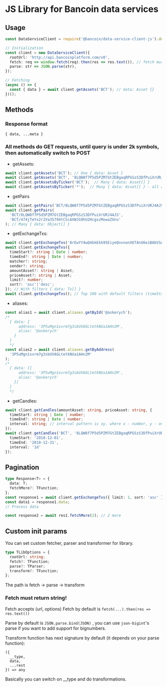 # JS Library for Bancoin data services

## Usage

```typescript
const DataServiceClient = require('@bancoin/data-service-client-js').default;

// Initialization
const client = new DataServiceClient({
  rootUrl: 'http://api.bancoinplatform.com/v0',
  fetch: req => window.fetch(req).then(res => res.text()), // fetch must return string
  parse: str => JSON.parse(str),
});

// Fetching
(async () => {
  const { data } = await client.getAssets('BCT'); // data: Asset {}
})();
```

## Methods

### Response format

`{ data, ...meta }`

### All methods do GET requests, until query is under 2k symbols, then automatically switch to POST

- getAssets:

```typescript
await client.getAssets('BCT'); // One { data: Asset }
await client.getAssets('BCT', '8LQW8f7P5d5PZM7GtZEBgaqRPGSzS3DfPuiXrURJ4AJS'); // Or many { data: Asset[] }
await client.getAssetsByTicker('BCT');  // Many { data: Asset[] }
await client.getAssetsByTicker('*');  // Many { data: Asset[] } - all assets
```

- getPairs

```typescript
await client.getPairs('BCT/8LQW8f7P5d5PZM7GtZEBgaqRPGSzS3DfPuiXrURJ4AJS'); // One { data: {} }
await client.getPairs(
  'BCT/8LQW8f7P5d5PZM7GtZEBgaqRPGSzS3DfPuiXrURJ4AJS',
  'BCT/474jTeYx2r2Va35794tCScAXWJG9hU2HcgxzMowaZUnu'
); // Many { data: Object[] }
```

- getExchangeTxs:

```typescript
await client.getExchangeTxs('8rEwYY4wQ4bkEkk95EiyeQnvnonX6TAnU6eiBAbVSADk'); // By id { data: Tx }
await client.getExchangeTxs({
  timeStart?: string | Date | number;
  timeEnd?: string | Date | number;
  matcher?: string;
  sender?: string;
  amountAsset?: string | Asset;
  priceAsset?: string | Asset;
  limit?: number;
  sort?: 'asc'|'desc';
}); // With filters { data: Tx[] }
await client.getExchangeTxs(); // Top 100 with default filters (timeStart = timestamp of first entry in db, timeEnd = now)
```

- aliases:

```typescript
const alias1 = await client.aliases.getById('@askerych');
/*
  { data: {
      address: '3P5uMgn1xvrm7g3sbUVAGLtetkNUa1AHn2M',
      alias: '@askerych'
    }
  }
  */
const alias2 = await client.aliases.getByAddress(
  '3P5uMgn1xvrm7g3sbUVAGLtetkNUa1AHn2M'
);
/*
  { data: [{
      address: '3P5uMgn1xvrm7g3sbUVAGLtetkNUa1AHn2M',
      alias: '@askerych'
    }]
  }
  */
```

- getCandles:

```typescript
await client.getCandles(amountAsset: string, priceAsset: string, {
  timeStart: string | Date | number;
  timeEnd?: string | Date | number;
  interval: string; // interval pattern is xy, where x - number, y - one of m (minutes), h (hours), d (days), M (Month)
});
await client.getCandles('BCT', '8LQW8f7P5d5PZM7GtZEBgaqRPGSzS3DfPuiXrURJ4AJS', {
  timeStart: '2018-12-01',
  timeEnd: '2018-12-31',
  interval: '1d'
});
```

## Pagination

```typescript
type Response<T> = {
  data: T;
  fetchMore?: TFunction;
};
const response1 = await client.getExchangeTxs({ limit: 1, sort: 'asc' });
const data1 = response1.data;
// Process data

const response2 = await res1.fetchMore(2); // 2 more
```

## Custom init params

You can set custom fetcher, parser and transformer for library.

```typescript
type TLibOptions = {
  rootUrl: string;
  fetch?: TFunction;
  parse?: TParser;
  transform?: TFunction;
};
```

The path is fetch -> parse -> transform

### Fetch must return string!

Fetch accepts (url, options)
Fetch by default is `fetch(...).then(res => res.text())`

Parse by default is `JSON.parse.bind(JSON)` , you can use `json-bigint`'s parse if you want to add support for bignumbers.

Transform function has next signature by default (it depends on your parse function):

```
({
  __type,
  data,
  ...rest
}) => any
```

Basically you can switch on \_\_type and do transformations.
